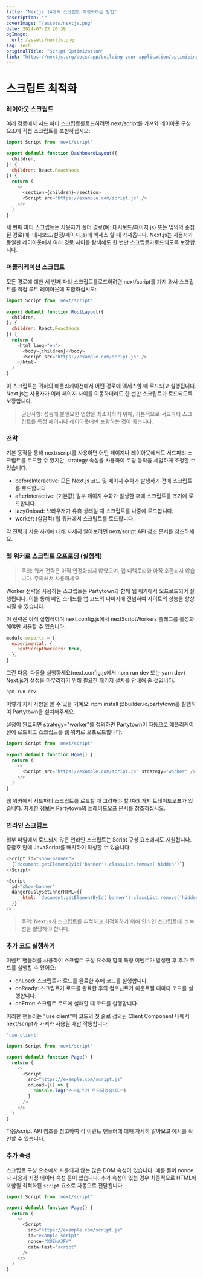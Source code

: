 ```yaml
---
title: "Nextjs 14에서 스크립트 최적화하는 방법"
description: ""
coverImage: "/assets/nextjs.png"
date: 2024-07-23 20:39
ogImage: 
  url: /assets/nextjs.png
tag: Tech
originalTitle: "Script Optimization"
link: "https://nextjs.org/docs/app/building-your-application/optimizing/scripts"
---
```



# 스크립트 최적화

### 레이아웃 스크립트

여러 경로에서 서드 파티 스크립트를로드하려면 next/script를 가져와 레이아웃 구성 요소에 직접 스크립트를 포함하십시오:

```js
import Script from 'next/script'

export default function DashboardLayout({
  children,
}: {
  children: React.ReactNode
}) {
  return (
    <>
      <section>{children}</section>
      <Script src="https://example.com/script.js" />
    </>
  )
}
```

<div class="content-ad"></div>

세 번째 파티 스크립트는 사용자가 폴더 경로(예: 대시보드/페이지.js) 또는 임의의 중첩된 경로(예: 대시보드/설정/페이지.js)에 액세스 할 때 가져옵니다. Next.js는 사용자가 동일한 레이아웃에서 여러 경로 사이를 탐색해도 한 번만 스크립트가로드되도록 보장합니다.

### 어플리케이션 스크립트

모든 경로에 대한 세 번째 파티 스크립트를로드하려면 next/script를 가져 와서 스크립트를 직접 루트 레이아웃에 포함하십시오:

```js
import Script from 'next/script'
 
export default function RootLayout({
  children,
}: {
  children: React.ReactNode
}) {
  return (
    <html lang="en">
      <body>{children}</body>
      <Script src="https://example.com/script.js" />
    </html>
  )
}
```

<div class="content-ad"></div>

이 스크립트는 귀하의 애플리케이션에서 어떤 경로에 액세스할 때 로드되고 실행됩니다. Next.js는 사용자가 여러 페이지 사이를 이동하더라도 한 번만 스크립트가 로드되도록 보장합니다.

> 권장사항: 성능에 불필요한 영향을 최소화하기 위해, 기본적으로 서드파티 스크립트를 특정 페이지나 레이아웃에만 포함하는 것이 좋습니다.

### 전략

기본 동작을 통해 next/script를 사용하면 어떤 페이지나 레이아웃에서도 서드파티 스크립트를 로드할 수 있지만, strategy 속성을 사용하여 로딩 동작을 세밀하게 조정할 수 있습니다.

<div class="content-ad"></div>

- beforeInteractive: 모든 Next.js 코드 및 페이지 수화가 발생하기 전에 스크립트를 로드합니다.
- afterInteractive: (기본값) 일부 페이지 수화가 발생한 후에 스크립트를 조기에 로드합니다.
- lazyOnload: 브라우저가 유휴 상태일 때 스크립트를 나중에 로드합니다.
- worker: (실험적) 웹 워커에서 스크립트를 로드합니다.

각 전략과 사용 사례에 대해 자세히 알아보려면 next/script API 참조 문서를 참조하세요.

### 웹 워커로 스크립트 오프로딩 (실험적)

> 주의: 워커 전략은 아직 안정화되지 않았으며, 앱 디렉토리와 아직 호환되지 않습니다. 주의해서 사용하세요.

<div class="content-ad"></div>

Worker 전략을 사용하는 스크립트는 Partytown과 함께 웹 워커에서 오프로드되어 실행됩니다. 이를 통해 메인 스레드를 앱 코드의 나머지에 전념하여 사이트의 성능을 향상시킬 수 있습니다.

이 전략은 아직 실험적이며 next.config.js에서 nextScriptWorkers 플래그를 활성화해야만 사용할 수 있습니다:

```js
module.exports = {
  experimental: {
    nextScriptWorkers: true,
  },
}
```

그런 다음, 다음을 실행하세요(next.config.js에서 npm run dev 또는 yarn dev) Next.js가 설정을 마무리하기 위해 필요한 패키지 설치를 안내해 줄 것입니다:

<div class="content-ad"></div>

```js
npm run dev
```

이렇게 지시 사항을 볼 수 있을 거예요: npm install @builder.io/partytown를 실행하여 Partytown을 설치해주세요.

설정이 완료되면 strategy="worker"를 정의하면 Partytown이 자동으로 애플리케이션에 로드되고 스크립트를 웹 워커로 오프로드합니다.

```js
import Script from 'next/script'
 
export default function Home() {
  return (
    <>
      <Script src="https://example.com/script.js" strategy="worker" />
    </>
  )
}
```

<div class="content-ad"></div>

웹 워커에서 서드파티 스크립트를 로드할 때 고려해야 할 여러 가지 트레이드오프가 있습니다. 자세한 정보는 Partytown의 트레이드오프 문서를 참조하십시오.

### 인라인 스크립트

외부 파일에서 로드되지 않은 인라인 스크립트는 Script 구성 요소에서도 지원됩니다. 중괄호 안에 JavaScript를 배치하여 작성할 수 있습니다:

```js
<Script id="show-banner">
  {`document.getElementById('banner').classList.remove('hidden')`}
</Script>
```

<div class="content-ad"></div>

```js
<Script
  id="show-banner"
  dangerouslySetInnerHTML={{
    __html: `document.getElementById('banner').classList.remove('hidden')`,
  }}
/>
```

> 주의: Next.js가 스크립트를 추적하고 최적화하기 위해 인라인 스크립트에 id 속성을 할당해야 합니다.

### 추가 코드 실행하기

<div class="content-ad"></div>

이벤트 핸들러를 사용하여 스크립트 구성 요소와 함께 특정 이벤트가 발생한 후 추가 코드를 실행할 수 있어요:

- onLoad: 스크립트가 로드를 완료한 후에 코드를 실행합니다.
- onReady: 스크립트가 로드를 완료한 후와 컴포넌트가 마운트될 때마다 코드를 실행합니다.
- onError: 스크립트 로드에 실패할 때 코드를 실행합니다.

이러한 핸들러는 "use client"이 코드의 첫 줄로 정의된 Client Component 내에서 next/script가 가져와 사용될 때만 작동합니다:

```js
'use client'

import Script from 'next/script'

export default function Page() {
  return (
    <>
      <Script
        src="https://example.com/script.js"
        onLoad={() => {
          console.log('스크립트가 로드되었습니다')
        }
      />
    </>
  )
}
```

<div class="content-ad"></div>

다음/script API 참조를 참고하여 각 이벤트 핸들러에 대해 자세히 알아보고 예시를 확인할 수 있습니다.

### 추가 속성

스크립트 구성 요소에서 사용되지 않는 많은 DOM 속성이 있습니다. 예를 들어 nonce나 사용자 지정 데이터 속성 등이 있습니다. 추가 속성이 있는 경우 최종적으로 HTML에 포함될 최적화된 `script` 요소로 자동으로 전달됩니다.

```js
import Script from 'next/script'

export default function Page() {
  return (
    <>
      <Script
        src="https://example.com/script.js"
        id="example-script"
        nonce="XUENAJFW"
        data-test="script"
      />
    </>
  )
}
```